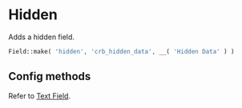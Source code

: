 # Hidden

Adds a hidden field.

```php
Field::make( 'hidden', 'crb_hidden_data', __( 'Hidden Data' ) )
```

## Config methods

Refer to [Text Field](/learn/fields/text.html).
